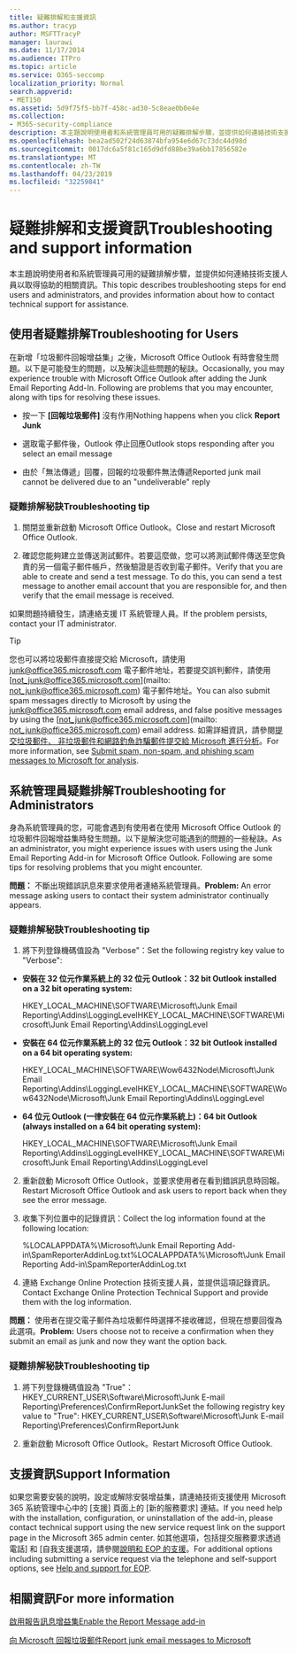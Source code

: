 ```yaml
---
title: 疑難排解和支援資訊
ms.author: tracyp
author: MSFTTracyP
manager: laurawi
ms.date: 11/17/2014
ms.audience: ITPro
ms.topic: article
ms.service: O365-seccomp
localization_priority: Normal
search.appverid:
- MET150
ms.assetid: 5d9f75f5-bb7f-458c-ad30-5c8eae0b0e4e
ms.collection:
- M365-security-compliance
description: 本主題說明使用者和系統管理員可用的疑難排解步驟，並提供如何連絡技術支援人員以取得協助的相關資訊。
ms.openlocfilehash: bea2ad502f24d63874bfa954e6d67c73dc44d98d
ms.sourcegitcommit: 0017dc6a5f81c165d9dfd88be39a6bb17856582e
ms.translationtype: MT
ms.contentlocale: zh-TW
ms.lasthandoff: 04/23/2019
ms.locfileid: "32259841"
---
```

# <a name="troubleshooting-and-support-information"></a><span data-ttu-id="01b1e-103">疑難排解和支援資訊</span><span class="sxs-lookup"><span data-stu-id="01b1e-103">Troubleshooting and support information</span></span>

<span data-ttu-id="01b1e-104">本主題說明使用者和系統管理員可用的疑難排解步驟，並提供如何連絡技術支援人員以取得協助的相關資訊。</span><span class="sxs-lookup"><span data-stu-id="01b1e-104">This topic describes troubleshooting steps for end users and administrators, and provides information about how to contact technical support for assistance.</span></span>
  
## <a name="troubleshooting-for-users"></a><span data-ttu-id="01b1e-105">使用者疑難排解</span><span class="sxs-lookup"><span data-stu-id="01b1e-105">Troubleshooting for Users</span></span>

<span data-ttu-id="01b1e-p101">在新增「垃圾郵件回報增益集」之後，Microsoft Office Outlook 有時會發生問題。以下是可能發生的問題，以及解決這些問題的秘訣。</span><span class="sxs-lookup"><span data-stu-id="01b1e-p101">Occasionally, you may experience trouble with Microsoft Office Outlook after adding the Junk Email Reporting Add-In. Following are problems that you may encounter, along with tips for resolving these issues.</span></span> 
  
- <span data-ttu-id="01b1e-108">按一下 **[回報垃圾郵件]** 沒有作用</span><span class="sxs-lookup"><span data-stu-id="01b1e-108">Nothing happens when you click **Report Junk**</span></span>
    
- <span data-ttu-id="01b1e-109">選取電子郵件後，Outlook 停止回應</span><span class="sxs-lookup"><span data-stu-id="01b1e-109">Outlook stops responding after you select an email message</span></span>
    
- <span data-ttu-id="01b1e-110">由於「無法傳遞」回覆，回報的垃圾郵件無法傳遞</span><span class="sxs-lookup"><span data-stu-id="01b1e-110">Reported junk mail cannot be delivered due to an "undeliverable" reply</span></span>
    
### <a name="troubleshooting-tip"></a><span data-ttu-id="01b1e-111">疑難排解秘訣</span><span class="sxs-lookup"><span data-stu-id="01b1e-111">Troubleshooting tip</span></span>

1. <span data-ttu-id="01b1e-112">關閉並重新啟動 Microsoft Office Outlook。</span><span class="sxs-lookup"><span data-stu-id="01b1e-112">Close and restart Microsoft Office Outlook.</span></span>
    
2. <span data-ttu-id="01b1e-p102">確認您能夠建立並傳送測試郵件。若要這麼做，您可以將測試郵件傳送至您負責的另一個電子郵件帳戶，然後驗證是否收到電子郵件。</span><span class="sxs-lookup"><span data-stu-id="01b1e-p102">Verify that you are able to create and send a test message. To do this, you can send a test message to another email account that you are responsible for, and then verify that the email message is received.</span></span>
    
<span data-ttu-id="01b1e-115">如果問題持續發生，請連絡支援 IT 系統管理人員。</span><span class="sxs-lookup"><span data-stu-id="01b1e-115">If the problem persists, contact your IT administrator.</span></span>
  
> [!TIP]
> <span data-ttu-id="01b1e-116">您也可以將垃圾郵件直接提交給 Microsoft，請使用 [junk@office365.microsoft.com](mailto:junk@office365.microsoft.com) 電子郵件地址，若要提交誤判郵件，請使用 [not_junk@office365.microsoft.com](mailto: not_junk@office365.microsoft.com) 電子郵件地址。</span><span class="sxs-lookup"><span data-stu-id="01b1e-116">You can also submit spam messages directly to Microsoft by using the [junk@office365.microsoft.com](mailto:junk@office365.microsoft.com) email address, and false positive messages by using the [not_junk@office365.microsoft.com](mailto: not_junk@office365.microsoft.com) email address.</span></span> <span data-ttu-id="01b1e-117">如需詳細資訊，請參閱[提交垃圾郵件、 非垃圾郵件和網路釣魚詐騙郵件提交給 Microsoft 進行分析](submit-spam-non-spam-and-phishing-scam-messages-to-microsoft-for-analysis.md)。</span><span class="sxs-lookup"><span data-stu-id="01b1e-117">For more information, see [Submit spam, non-spam, and phishing scam messages to Microsoft for analysis](submit-spam-non-spam-and-phishing-scam-messages-to-microsoft-for-analysis.md).</span></span> 
  
## <a name="troubleshooting-for-administrators"></a><span data-ttu-id="01b1e-118">系統管理員疑難排解</span><span class="sxs-lookup"><span data-stu-id="01b1e-118">Troubleshooting for Administrators</span></span>

<span data-ttu-id="01b1e-p104">身為系統管理員的您，可能會遇到有使用者在使用 Microsoft Office Outlook 的垃圾郵件回報增益集時發生問題。以下是解決您可能遇到的問題的一些秘訣。</span><span class="sxs-lookup"><span data-stu-id="01b1e-p104">As an administrator, you might experience issues with users using the Junk Email Reporting Add-in for Microsoft Office Outlook. Following are some tips for resolving problems that you might encounter.</span></span> 
  
 <span data-ttu-id="01b1e-121">**問題：** 不斷出現錯誤訊息來要求使用者連絡系統管理員。</span><span class="sxs-lookup"><span data-stu-id="01b1e-121">**Problem:** An error message asking users to contact their system administrator continually appears.</span></span> 
  
### <a name="troubleshooting-tip"></a><span data-ttu-id="01b1e-122">疑難排解秘訣</span><span class="sxs-lookup"><span data-stu-id="01b1e-122">Troubleshooting tip</span></span>

1. <span data-ttu-id="01b1e-123">將下列登錄機碼值設為 "Verbose"：</span><span class="sxs-lookup"><span data-stu-id="01b1e-123">Set the following registry key value to "Verbose":</span></span>
    
  - <span data-ttu-id="01b1e-124">**安裝在 32 位元作業系統上的 32 位元 Outlook：**</span><span class="sxs-lookup"><span data-stu-id="01b1e-124">**32 bit Outlook installed on a 32 bit operating system:**</span></span>
    
    <span data-ttu-id="01b1e-125">HKEY_LOCAL_MACHINE\SOFTWARE\Microsoft\Junk Email Reporting\Addins\LoggingLevel</span><span class="sxs-lookup"><span data-stu-id="01b1e-125">HKEY_LOCAL_MACHINE\SOFTWARE\Microsoft\Junk Email Reporting\Addins\LoggingLevel</span></span>
    
  - <span data-ttu-id="01b1e-126">**安裝在 64 位元作業系統上的 32 位元 Outlook：**</span><span class="sxs-lookup"><span data-stu-id="01b1e-126">**32 bit Outlook installed on a 64 bit operating system:**</span></span>
    
    <span data-ttu-id="01b1e-127">HKEY_LOCAL_MACHINE\SOFTWARE\Wow6432Node\Microsoft\Junk Email Reporting\Addins\LoggingLevel</span><span class="sxs-lookup"><span data-stu-id="01b1e-127">HKEY_LOCAL_MACHINE\SOFTWARE\Wow6432Node\Microsoft\Junk Email Reporting\Addins\LoggingLevel</span></span>
    
  - <span data-ttu-id="01b1e-128">**64 位元 Outlook (一律安裝在 64 位元作業系統上)：**</span><span class="sxs-lookup"><span data-stu-id="01b1e-128">**64 bit Outlook (always installed on a 64 bit operating system):**</span></span>
    
    <span data-ttu-id="01b1e-129">HKEY_LOCAL_MACHINE\SOFTWARE\Microsoft\Junk Email Reporting\Addins\LoggingLevel</span><span class="sxs-lookup"><span data-stu-id="01b1e-129">HKEY_LOCAL_MACHINE\SOFTWARE\Microsoft\Junk Email Reporting\Addins\LoggingLevel</span></span>
    
2. <span data-ttu-id="01b1e-130">重新啟動 Microsoft Office Outlook，並要求使用者在看到錯誤訊息時回報。</span><span class="sxs-lookup"><span data-stu-id="01b1e-130">Restart Microsoft Office Outlook and ask users to report back when they see the error message.</span></span>
    
3. <span data-ttu-id="01b1e-131">收集下列位置中的記錄資訊：</span><span class="sxs-lookup"><span data-stu-id="01b1e-131">Collect the log information found at the following location:</span></span> 
    
    <span data-ttu-id="01b1e-132">%LOCALAPPDATA%\Microsoft\Junk Email Reporting Add-in\SpamReporterAddinLog.txt</span><span class="sxs-lookup"><span data-stu-id="01b1e-132">%LOCALAPPDATA%\Microsoft\Junk Email Reporting Add-in\SpamReporterAddinLog.txt</span></span>
    
4. <span data-ttu-id="01b1e-133">連絡 Exchange Online Protection 技術支援人員，並提供這項記錄資訊。</span><span class="sxs-lookup"><span data-stu-id="01b1e-133">Contact Exchange Online Protection Technical Support and provide them with the log information.</span></span> 
    
 <span data-ttu-id="01b1e-134">**問題：** 使用者在提交電子郵件為垃圾郵件時選擇不接收確認，但現在想要回復為此選項。</span><span class="sxs-lookup"><span data-stu-id="01b1e-134">**Problem:** Users choose not to receive a confirmation when they submit an email as junk and now they want the option back.</span></span> 
  
### <a name="troubleshooting-tip"></a><span data-ttu-id="01b1e-135">疑難排解秘訣</span><span class="sxs-lookup"><span data-stu-id="01b1e-135">Troubleshooting tip</span></span>

1. <span data-ttu-id="01b1e-136">將下列登錄機碼值設為 "True"：HKEY_CURRENT_USER\Software\Microsoft\Junk E-mail Reporting\Preferences\ConfirmReportJunk</span><span class="sxs-lookup"><span data-stu-id="01b1e-136">Set the following registry key value to "True": HKEY_CURRENT_USER\Software\Microsoft\Junk E-mail Reporting\Preferences\ConfirmReportJunk</span></span>
    
2. <span data-ttu-id="01b1e-137">重新啟動 Microsoft Office Outlook。</span><span class="sxs-lookup"><span data-stu-id="01b1e-137">Restart Microsoft Office Outlook.</span></span>
    
## <a name="support-information"></a><span data-ttu-id="01b1e-138">支援資訊</span><span class="sxs-lookup"><span data-stu-id="01b1e-138">Support Information</span></span>

<span data-ttu-id="01b1e-139">如果您需要安裝的說明，設定或解除安裝增益集，請連絡技術支援使用 Microsoft 365 系統管理中心中的 [支援] 頁面上的 [新的服務要求] 連結。</span><span class="sxs-lookup"><span data-stu-id="01b1e-139">If you need help with the installation, configuration, or uninstallation of the add-in, please contact technical support using the new service request link on the support page in the Microsoft 365 admin center.</span></span> <span data-ttu-id="01b1e-140">如其他選項，包括提交服務要求透過電話] 和 [自我支援選項，請參閱[說明和 EOP 的支援](eop/help-and-support-for-eop.md)。</span><span class="sxs-lookup"><span data-stu-id="01b1e-140">For additional options including submitting a service request via the telephone and self-support options, see [Help and support for EOP](eop/help-and-support-for-eop.md).</span></span>
  
## <a name="for-more-information"></a><span data-ttu-id="01b1e-141">相關資訊</span><span class="sxs-lookup"><span data-stu-id="01b1e-141">For more information</span></span>

[<span data-ttu-id="01b1e-142">啟用報告訊息增益集</span><span class="sxs-lookup"><span data-stu-id="01b1e-142">Enable the Report Message add-in</span></span>](https://support.office.com/article/4250c4bc-6102-420b-9e0a-a95064837676)
  
[<span data-ttu-id="01b1e-143">向 Microsoft 回報垃圾郵件</span><span class="sxs-lookup"><span data-stu-id="01b1e-143">Report junk email messages to Microsoft</span></span>](report-junk-email-messages-to-microsoft.md)
  

